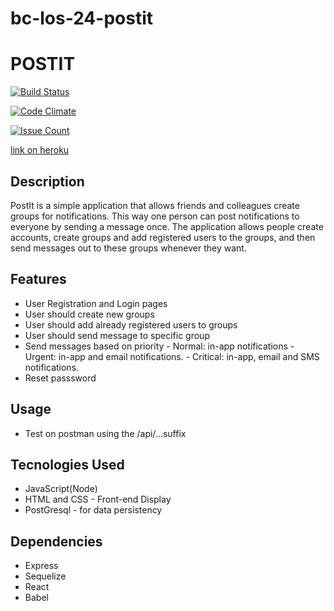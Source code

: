 
# bc-los-24-postit
# POSTIT
[![Build Status](https://travis-ci.org/Mcdavid95/bc-los-24-postit.svg?branch=server)](https://travis-ci.org/Mcdavid95/bc-los-24-postit)

[![Code Climate](https://codeclimate.com/github/Mcdavid95/bc-los-24-postit/gpa.svg)](https://codeclimate.com/github/Mcdavid95/bc-los-24-postit)

[![Issue Count](https://codeclimate.com/github/Mcdavid95/bc-los-24-postit/issue_count.svg)](https://codeclimate.com/github/Mcdavid95/bc-los-24-postit)

[link on heroku](https://postit-dyno.herokuapp.com/)

## Description
PostIt is a simple application that allows friends and colleagues create groups for notifications. This way one person can post notifications to everyone by sending a message once. The application allows people create accounts, create groups and add registered users to the groups, and then send messages out to these groups whenever they want.
##  Features
* User Registration and Login pages
* User should create new groups
* User should add already registered users to groups
* User should send message to specific group
* Send messages based on priority
        - Normal: in-app notifications
        - Urgent: in-app and email notifications.
        - Critical: in-app, email and SMS notifications.
* Reset passsword

## Usage
* Test on postman using the /api/...suffix

## Tecnologies Used
* JavaScript(Node)
* HTML and CSS - Front-end Display
* PostGresql - for data persistency

## Dependencies
* Express
* Sequelize
* React
* Babel

